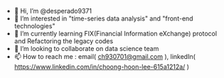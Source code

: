 - 👋 Hi, I’m @desperado9371
- 👀 I’m interested in "time-series data analysis" and "front-end technologies"
- 🌱 I’m currently learning FIX(Financial Information eXchange) protocol and Refactoring the legacy codes
- 💞️ I’m looking to collaborate on data science team 
- 📫 How to reach me : email( ch930701@gmail.com ), linkedIn( https://www.linkedin.com/in/choong-hoon-lee-615a1212a/ )

<!---
desperado9371/desperado9371 is a ✨ special ✨ repository because its `README.md` (this file) appears on your GitHub profile.
You can click the Preview link to take a look at your changes.
--->
